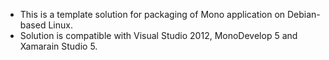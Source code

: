 * This is a template solution for packaging of Mono application on Debian-based Linux.
* Solution is compatible with Visual Studio 2012, MonoDevelop 5 and Xamarain Studio 5.